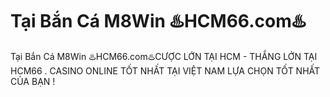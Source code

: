 # Tại Bắn Cá M8Win ♨️HCM66.com♨️

Tại Bắn Cá M8Win ♨️HCM66.com♨️CƯỢC LỚN TẠI HCM - THẮNG LỚN TẠI HCM66 . CASINO ONLINE TỐT NHẤT TẠI VIỆT NAM LỰA CHỌN TỐT NHẤT CỦA BẠN !